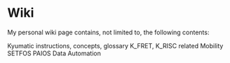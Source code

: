 # Wiki

My personal wiki page contains, not limited to, the following contents:

Kyumatic instructions, concepts, glossary
K_FRET, K_RISC related
Mobility
SETFOS
PAIOS
Data Automation
